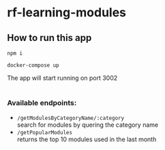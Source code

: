 # rf-learning-modules


## How to run this app

```
npm i

docker-compose up
```

The app will start running on port 3002
<br></br>
### **Available endpoints:**

* `/getModulesByCategoryName/:category`  
	search for modules by quering the category name
* `/getPopularModules`  
	returns the top 10 modules used in the last month  
